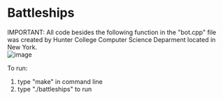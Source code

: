 # Battleships

IMPORTANT: All code besides the following function in the "bot.cpp" file was created by Hunter College Computer Science Deparment located in New York.   
![image](https://user-images.githubusercontent.com/42918033/44961326-83615680-aedd-11e8-9972-6d1c611e582f.png)

To run:
  1) type "make" in command line
  2) type "./battleships" to run 

